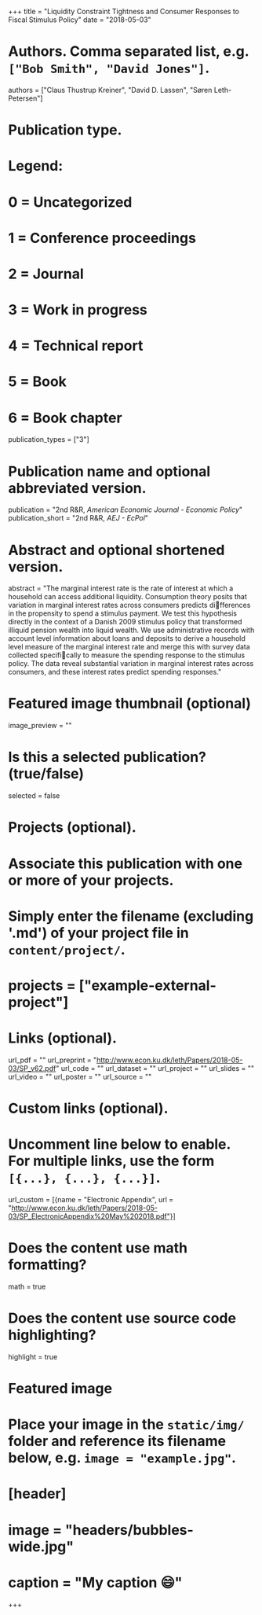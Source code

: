 +++
title = "Liquidity Constraint Tightness and Consumer Responses to Fiscal Stimulus Policy"
date = "2018-05-03"

# Authors. Comma separated list, e.g. `["Bob Smith", "David Jones"]`.
authors = ["Claus Thustrup Kreiner", "David D. Lassen", "Søren Leth-Petersen"]

# Publication type.
# Legend:
# 0 = Uncategorized
# 1 = Conference proceedings
# 2 = Journal
# 3 = Work in progress
# 4 = Technical report
# 5 = Book
# 6 = Book chapter
publication_types = ["3"]

# Publication name and optional abbreviated version.
publication = "2nd R&R, *American Economic Journal - Economic Policy*"
publication_short = "2nd R&R, *AEJ - EcPol*"

# Abstract and optional shortened version.
abstract = "The marginal interest rate is the rate of interest at which a household can access additional liquidity. Consumption theory posits that variation in marginal interest rates across consumers predicts differences in the propensity to spend a stimulus payment. We test this hypothesis directly in the context of a Danish 2009 stimulus policy that transformed illiquid pension wealth into liquid wealth. We use administrative records with account level information about loans and deposits to derive a household level measure of the marginal interest rate and merge this with survey data collected specifically to measure the spending response to the stimulus policy. The data reveal substantial variation in marginal interest rates across consumers, and these interest rates predict spending responses."

# Featured image thumbnail (optional)
image_preview = ""

# Is this a selected publication? (true/false)
selected = false

# Projects (optional).
#   Associate this publication with one or more of your projects.
#   Simply enter the filename (excluding '.md') of your project file in `content/project/`.
# projects = ["example-external-project"]

# Links (optional).
url_pdf = ""
url_preprint = "http://www.econ.ku.dk/leth/Papers/2018-05-03/SP_v62.pdf"
url_code = ""
url_dataset = ""
url_project = ""
url_slides = ""
url_video = ""
url_poster = ""
url_source = ""

# Custom links (optional).
#   Uncomment line below to enable. For multiple links, use the form `[{...}, {...}, {...}]`.
url_custom = [{name = "Electronic Appendix", url = "http://www.econ.ku.dk/leth/Papers/2018-05-03/SP_ElectronicAppendix%20May%202018.pdf"}]

# Does the content use math formatting?
math = true

# Does the content use source code highlighting?
highlight = true

# Featured image
# Place your image in the `static/img/` folder and reference its filename below, e.g. `image = "example.jpg"`.
# [header]
# image = "headers/bubbles-wide.jpg"
# caption = "My caption :smile:"

+++
